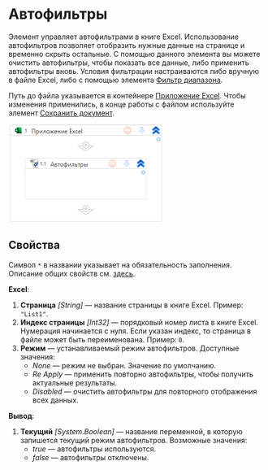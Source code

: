 # Автофильтры

Элемент управляет автофильтрами в книге Excel. Использование автофильтров позволяет отобразить нужные данные на странице и временно скрыть остальные. С помощью данного элемента вы можете очистить автофильтры, чтобы показать все данные, либо применить автофильтры вновь. Условия фильтрации настраиваются либо вручную в файле Excel, либо с помощью элемента [Фильтр диапазона](https://docs.primo-rpa.ru/primo-rpa/g_elements/el_basic/els_excel/el_excel_filterrange).

Путь до файла указывается в контейнере [Приложение Excel](https://docs.primo-rpa.ru/primo-rpa/g_elements/el_basic/els_excel/el_excel_app). Чтобы изменения применились, в конце работы c файлом используйте элемент [Сохранить документ](https://docs.primo-rpa.ru/primo-rpa/g_elements/el_basic/els_excel/el_excel_save).

![](<../../../.gitbook/assets1/windows_items/ExcelWFAutoFilter.png>)


## Свойства

Символ `*` в названии указывает на обязательность заполнения. Описание общих свойств см. [здесь](https://docs.primo-rpa.ru/primo-rpa/primo-studio/process/elements#svoistva-elementa).

**Excel**:

1. **Страница** *[String]* — название страницы в книге Excel. Пример: `"List1"`.
1. **Индекс страницы** *[Int32]* — порядковый номер листа в книге Excel. Нумерация начинается с нуля. Если указан индекс, то страница в файле может быть переименована. Пример: `0`.
1. **Режим** — устанавливаемый режим автофильтров. Доступные значения:
   * *None* — режим не выбран. Значение по умолчанию.
   * *Re Apply* — применить повторно автофильтры, чтобы получить актуальные результаты.
   * *Disabled* — очистить автофильтры для повторного отображения всех данных.


**Вывод**:

1. **Текущий** *[System.Boolean]* — название переменной, в которую запишется текущий режим автофильтров. Возможные значения:
   * *true* — автофильтры используются.
   * *false* — автофильтры отключены.
